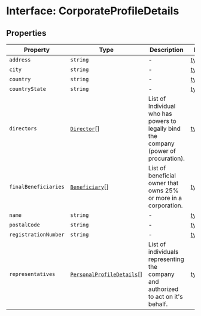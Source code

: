 # Interface: CorporateProfileDetails

## Properties

| Property | Type | Description | Defined in |
| ------ | ------ | ------ | ------ |
| `address` | `string` | - | [types.ts:249](https://github.com/monerium/js-monorepo/blob/main/packages/sdk/src/types.ts#L249) |
| `city` | `string` | - | [types.ts:251](https://github.com/monerium/js-monorepo/blob/main/packages/sdk/src/types.ts#L251) |
| `country` | `string` | - | [types.ts:252](https://github.com/monerium/js-monorepo/blob/main/packages/sdk/src/types.ts#L252) |
| `countryState` | `string` | - | [types.ts:253](https://github.com/monerium/js-monorepo/blob/main/packages/sdk/src/types.ts#L253) |
| `directors` | [`Director`](/docs/packages/sdk/type-aliases/Director.md)[] | List of Individual who has powers to legally bind the company (power of procuration). | [types.ts:259](https://github.com/monerium/js-monorepo/blob/main/packages/sdk/src/types.ts#L259) |
| `finalBeneficiaries` | [`Beneficiary`](/docs/packages/sdk/type-aliases/Beneficiary.md)[] | List of beneficial owner that owns 25% or more in a corporation. | [types.ts:257](https://github.com/monerium/js-monorepo/blob/main/packages/sdk/src/types.ts#L257) |
| `name` | `string` | - | [types.ts:247](https://github.com/monerium/js-monorepo/blob/main/packages/sdk/src/types.ts#L247) |
| `postalCode` | `string` | - | [types.ts:250](https://github.com/monerium/js-monorepo/blob/main/packages/sdk/src/types.ts#L250) |
| `registrationNumber` | `string` | - | [types.ts:248](https://github.com/monerium/js-monorepo/blob/main/packages/sdk/src/types.ts#L248) |
| `representatives` | [`PersonalProfileDetails`](/docs/packages/sdk/interfaces/PersonalProfileDetails.md)[] | List of individuals representing the company and authorized to act on it's behalf. | [types.ts:255](https://github.com/monerium/js-monorepo/blob/main/packages/sdk/src/types.ts#L255) |
